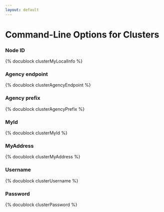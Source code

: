```yaml
---
layout: default
---
```

Command-Line Options for Clusters
=================================

### Node ID
<!-- arangod/Cluster/ApplicationCluster.h -->
{% docublock clusterMyLocalInfo %}

### Agency endpoint
<!-- arangod/Cluster/ApplicationCluster.h -->
{% docublock clusterAgencyEndpoint %}

### Agency prefix
<!-- arangod/Cluster/ApplicationCluster.h -->
{% docublock clusterAgencyPrefix %}

### MyId
<!-- arangod/Cluster/ApplicationCluster.h -->
{% docublock clusterMyId %}

### MyAddress
<!-- arangod/Cluster/ApplicationCluster.h -->
{% docublock clusterMyAddress %}

### Username
<!-- arangod/Cluster/ApplicationCluster.h -->
{% docublock clusterUsername %}

### Password
<!-- arangod/Cluster/ApplicationCluster.h -->
{% docublock clusterPassword %}
